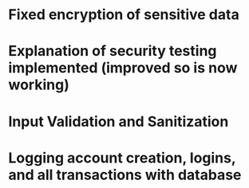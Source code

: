 # Fixed encryption of sensitive data



# Explanation of security testing implemented (improved so is now working)



# Input Validation and Sanitization



# Logging account creation, logins, and all transactions with database

